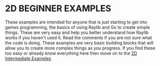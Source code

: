 
# 2D BEGINNER EXAMPLES
These examples are intended for anyone that is just starting to get into games programming, the basics of using Raylib and Go to create simple things. These are very easy and help you better understand how Raylib works if you haven't used it. Read the comments if you are not sure what the code is doing. These examples are very basic building blocks that will allow you to create more complex things as you progress. If you find these too easy or already know everything here then move on to the [2D Intermediate Examples](https://github.com/unklnik/raylib-go-more-examples/tree/main/2D_Intermediate)

